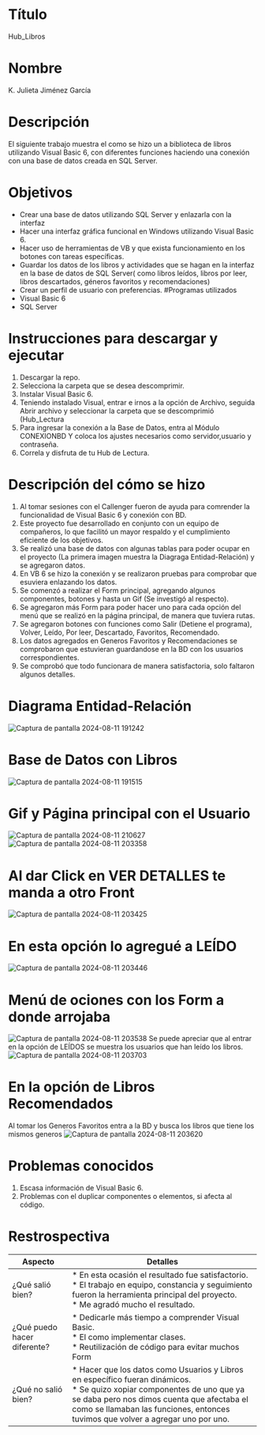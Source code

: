 # Título
Hub_Libros
# Nombre
K. Julieta Jiménez García
# Descripción
El siguiente trabajo muestra el como se hizo un a biblioteca de libros utilizando Visual Basic 6, con diferentes funciones haciendo una conexión con una base de datos creada en SQL Server.
#  Objetivos
* Crear una base de datos utilizando SQL Server y enlazarla con la interfaz 
* Hacer una interfaz gráfica funcional en Windows utilizando Visual Basic 6.
* Hacer uso de herramientas de VB y que exista funcionamiento en los botones con tareas específicas.
* Guardar los datos de los libros y actividades que se hagan en la interfaz en la base de datos de SQL Server( como libros leídos, libros por leer, libros descartados, géneros favoritos y recomendaciones)
* Crear un perfil de usuario con preferencias.
#Programas utilizados
* Visual Basic 6
* SQL Server
# Instrucciones para descargar y ejecutar

1. Descargar la repo.
2. Selecciona la carpeta que se desea descomprimir.
3. Instalar Visual Basic 6.
4. Teniendo instalado Visual, entrar e irnos a la opción de Archivo, seguida Abrir archivo y seleccionar la carpeta que se descomprimió (Hub_Lectura
5. Para ingresar la conexión a la Base de Datos, entra al Módulo CONEXIONBD Y coloca los ajustes necesarios como servidor,usuario y contraseña.
6. Correla y disfruta de tu Hub de Lectura.

# Descripción del cómo se hizo

1. Al tomar sesiones con el Callenger fueron de ayuda para comrender la funcionalidad de Visual Basic 6 y conexión con BD.
2. Este proyecto fue desarrollado en conjunto con un equipo de compañeros, lo que facilitó un mayor respaldo y el cumplimiento eficiente de los objetivos.
3. Se realizó una base de datos con algunas tablas para poder ocupar en el proyecto (La primera imagen muestra la Diagraga Entidad-Relación) y se agregaron datos.
4. En VB 6 se hizo la conexión y se realizaron pruebas para comprobar que esuviera enlazando los datos.
5. Se comenzó a realizar el Form principal, agregando algunos componentes, botones y hasta un Gif (Se investigó al respecto).
6. Se agregaron más Form para poder hacer uno para cada opción del menú que se realizó en la página principal, de manera que tuviera rutas.
7. Se agregaron botones con funciones como Salir (Detiene el programa), Volver, Leído, Por leer, Descartado, Favoritos, Recomendado.
8. Los datos agregados en Generos Favoritos y Recomendaciones se comprobaron que estuvieran guardandose en la BD con los usuarios correspondientes.
9. Se comprobó que todo funcionara de manera satisfactoria, solo faltaron algunos detalles.
# Diagrama Entidad-Relación
![Captura de pantalla 2024-08-11 191242](https://github.com/user-attachments/assets/39183d05-b22a-4389-a99f-7eed2a42d13e)
# Base de Datos con Libros
![Captura de pantalla 2024-08-11 191515](https://github.com/user-attachments/assets/732b26a6-6d06-4ade-bb7b-9d3bd85da8b9)
# Gif y Página principal con el Usuario
![Captura de pantalla 2024-08-11 210627](https://github.com/user-attachments/assets/35a28907-846d-48d2-a939-79e73f5c761c)
![Captura de pantalla 2024-08-11 203358](https://github.com/user-attachments/assets/afe0a866-e028-4f2f-9734-68c9afb8c841)
# Al dar Click en VER DETALLES te manda a otro Front
![Captura de pantalla 2024-08-11 203425](https://github.com/user-attachments/assets/78ee0915-e376-471c-ab00-721e21849f7f)
# En esta opción lo agregué a LEÍDO
![Captura de pantalla 2024-08-11 203446](https://github.com/user-attachments/assets/fe732588-9448-4ecd-8217-5434cab4cbfe)
# Menú de ociones con los Form a donde arrojaba
![Captura de pantalla 2024-08-11 203538](https://github.com/user-attachments/assets/68eac07a-acc2-4b45-8334-1f5d7109b38e)
Se puede apreciar que al entrar en la opción de LEÍDOS se muestra los usuarios que han leído los libros.
![Captura de pantalla 2024-08-11 203703](https://github.com/user-attachments/assets/ab35115d-3b77-492c-bf57-ed67c9c52960)
# En la opción de Libros Recomendados 
Al tomar los Generos Favoritos entra a la BD y busca los libros que tiene los mismos generos
![Captura de pantalla 2024-08-11 203620](https://github.com/user-attachments/assets/18443cc7-d2e2-4107-a058-b5602584173c)
# Problemas conocidos
1. Escasa información de Visual Basic 6.
2. Problemas con el duplicar componentes o elementos, si afecta al código.
# Restrospectiva
| Aspecto                    | Detalles                                                                                                                                                                                                                                                                                                               |
|--------------------------------|-----------------------------------------------------------------------------------------------------------------------------------------------------------------------------------------------------------------------------------------------------------------------------------------------------------------------------|
| ¿Qué salió bien?           | * En esta ocasión el resultado fue satisfactorio. <br> * El trabajo en equipo, constancia y seguimiento fueron la herramienta principal del proyecto. <br> * Me agradó mucho el resultado.|
| ¿Qué puedo hacer diferente? | * Dedicarle más tiempo a comprender Visual Basic. <br> * El como implementar clases. <br> * Reutilización de código para evitar muchos Form |
| ¿Qué no salió bien?        | * Hacer que los datos como Usuarios y Libros en específico fueran dinámicos. <br> * Se quizo xopiar componentes de uno que ya se daba pero nos dimos cuenta que afectaba el como se llamaban las funciones, entonces tuvimos que volver a agregar uno por uno.|




   

